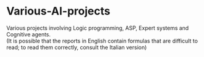 # Various-AI-projects
Various projects involving Logic programming, ASP, Expert systems and Cognitive agents.
<br>
(It is possible that the reports in English contain formulas that are difficult to read; to read them correctly, consult the Italian version)
